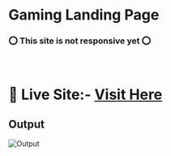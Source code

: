 # Gaming Landing Page

 ### ⭕ This site is not responsive yet ⭕
<br>

 # 📌 Live Site:- [Visit Here](https://kanurisathvika.github.io/FSJS2.0/HTML_CSS_Projects/03_HTML_CSS_Projects_12th_Dec/03_Project-Gaming_Landing_page/index.html)

 ## Output

 ![Output](../03_Project-Gaming_Landing_page/Gaming_Landing_Page.png)